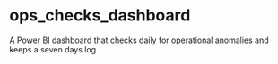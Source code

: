 # ops_checks_dashboard
A Power BI dashboard that checks daily for operational anomalies and keeps a seven days log
